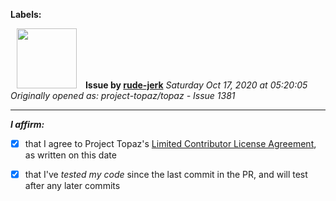 **Labels:**



<a href="https://github.com/rude-jerk"><img src="https://avatars0.githubusercontent.com/u/9592857?v=4" width="96" height="96" hspace="10"></img></a> **Issue by [rude-jerk](https://github.com/rude-jerk)**
_Saturday Oct 17, 2020 at 05:20:05_
_Originally opened as: project-topaz/topaz - Issue 1381_

----


<!-- place 'x' mark between square [] brackets to affirm: -->
**_I affirm:_**
- [x] that I agree to Project Topaz's [Limited Contributor License Agreement](http://project-topaz.com/blob/release/CONTRIBUTOR_AGREEMENT.md), as written on this date
- [x] that I've _tested my code_ since the last commit in the PR, and will test after any later commits


